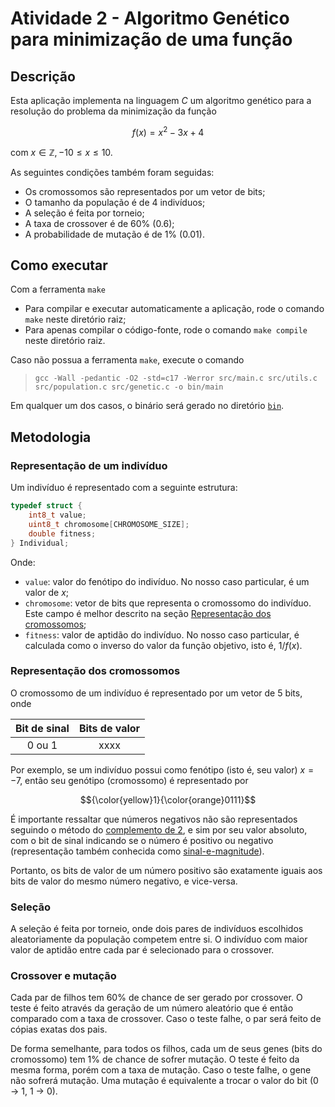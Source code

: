 # Atividade 2 - Algoritmo Genético para minimização de uma função

## Descrição

Esta aplicação implementa na linguagem _C_ um algoritmo genético para a resolução do problema da minimização da função

$$f(x) = x^2 - 3x + 4$$

com $x \in \mathbb{Z}, -10 \le x \le 10$.

As seguintes condições também foram seguidas:

* Os cromossomos são representados por um vetor de bits;
* O tamanho da população é de 4 indivíduos;
* A seleção é feita por torneio;
* A taxa de crossover é de 60% (0.6);
* A probabilidade de mutação é de 1% (0.01).

## Como executar

Com a ferramenta `make`
  * Para compilar e executar automaticamente a aplicação, rode o comando `make` neste diretório raiz;
  * Para apenas compilar o código-fonte, rode o comando `make compile` neste diretório raiz.

Caso não possua a ferramenta `make`, execute o comando
> `gcc -Wall -pedantic -O2 -std=c17 -Werror src/main.c src/utils.c src/population.c src/genetic.c -o bin/main`

Em qualquer um dos casos, o binário será gerado no diretório [`bin`](bin/).

## Metodologia

### Representação de um indivíduo

Um indivíduo é representado com a seguinte estrutura:

```c
typedef struct {
    int8_t value;
    uint8_t chromosome[CHROMOSOME_SIZE];
    double fitness;
} Individual;
```

Onde:
  * `value`: valor do fenótipo do indivíduo. No nosso caso particular, é um valor de $x$;
  * `chromosome`: vetor de bits que representa o cromossomo do indivíduo. Este campo é melhor descrito na seção [Representação dos cromossomos](#representação-dos-cromossomos);
  * `fitness`: valor de aptidão do indivíduo. No nosso caso particular, é calculada como o inverso do valor da função objetivo, isto é, $1 / f(x)$.


### Representação dos cromossomos

O cromossomo de um indivíduo é representado por um vetor de 5 bits, onde

<center>

| Bit de sinal | Bits de valor |
|:------------:|:-------------:|
| 0 ou 1       | xxxx          |

</center>

Por exemplo, se um indivíduo possui como fenótipo (isto é, seu valor) $x = -7$, então seu genótipo (cromossomo) é representado por

$${\color{yellow}1}{\color{orange}0111}$$

É importante ressaltar que números negativos não são representados seguindo o método do [complemento de 2](https://pt.wikipedia.org/wiki/Complemento_para_dois), e sim por seu valor absoluto, com o bit de sinal indicando se o número é positivo ou negativo (representação também conhecida como [sinal-e-magnitude](https://pt.wikipedia.org/wiki/Representação_de_números_com_sinal#Método_sinal-e-magnitude)).

Portanto, os bits de valor de um número positivo são exatamente iguais aos bits de valor do mesmo número negativo, e vice-versa.

### Seleção

A seleção é feita por torneio, onde dois pares de indivíduos escolhidos aleatoriamente da população competem entre si. O indivíduo com maior valor de aptidão entre cada par é selecionado para o crossover.

### Crossover e mutação

Cada par de filhos tem 60% de chance de ser gerado por crossover. O teste é feito através da geração de um número aleatório que é então comparado com a taxa de crossover. Caso o teste falhe, o par será feito de cópias exatas dos pais.

De forma semelhante, para todos os filhos, cada um de seus genes (bits do cromossomo) tem 1% de chance de sofrer mutação. O teste é feito da mesma forma, porém com a taxa de mutação. Caso o teste falhe, o gene não sofrerá mutação. Uma mutação é equivalente a trocar o valor do bit (0 $\rightarrow$ 1, 1 $\rightarrow$ 0).
